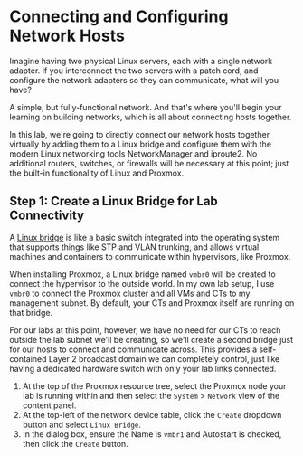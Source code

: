 # Connecting and Configuring Network Hosts

Imagine having two physical Linux servers, each with a single network adapter.
If you interconnect the two servers with a patch cord, and configure the network
adapters so they can communicate, what will you have?

A simple, but fully-functional network. And that's where you'll begin your
learning on building networks, which is all about connecting hosts together.

In this lab, we're going to directly connect our network hosts together virtually
by adding them to a Linux bridge and configure them with the modern Linux
networking tools NetworkManager and iproute2. No additional routers, switches, or
firewalls will be necessary at this point; just the built-in functionality of
Linux and Proxmox.

## Step 1: Create a Linux Bridge for Lab Connectivity

A [Linux bridge](https://developers.redhat.com/articles/2022/04/06/introduction-linux-bridging-commands-and-features#bridge_switchdev)
is like a basic switch integrated into the operating system that
supports things like STP and VLAN trunking, and allows virtual machines and containers to communicate within hypervisors, like Proxmox.

When installing Proxmox, a Linux bridge named `vmbr0` will be created to connect the
hypervisor to the outside world. In my own lab setup, I use `vmbr0` to connect the
Proxmox cluster and all VMs and CTs to my management subnet. By default, your CTs
and Proxmox itself are running on that bridge.

For our labs at this point, however, we have no need for our CTs to reach outside
the lab subnet we'll be creating, so we'll create a second bridge just for our hosts
to connect and communicate across. This provides a self-contained Layer 2 broadcast
domain we can completely control, just like having a dedicated hardware switch with
only your lab links connected.

1. At the top of the Proxmox resource tree, select the Proxmox node your lab is
running within and then select the `System` > `Network` view of the content panel.
2. At the top-left of the network device table, click the `Create` dropdown button
and select `Linux Bridge`.
3. In the dialog box, ensure the Name is `vmbr1` and Autostart is checked, then
click the `Create` button.

